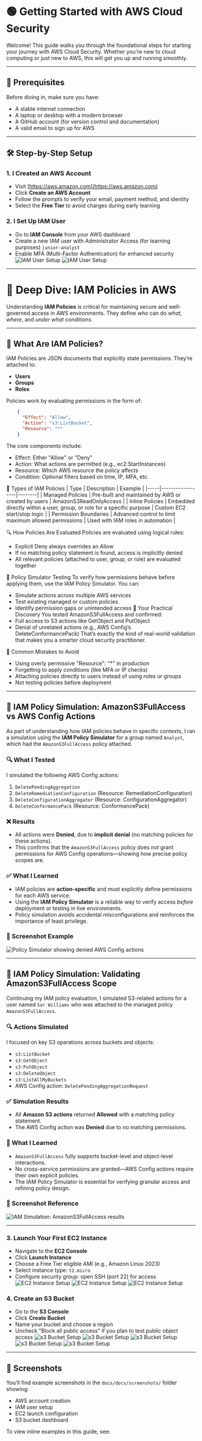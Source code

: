 # 🟢 Getting Started with AWS Cloud Security

Welcome! This guide walks you through the foundational steps for starting your journey with AWS Cloud Security. Whether you're new to cloud computing or just new to AWS, this will get you up and running smoothly.

---

## 🧰 Prerequisites

Before diving in, make sure you have:
- A stable internet connection
- A laptop or desktop with a modern browser
- A GitHub account (for version control and documentation)
- A valid email to sign up for AWS

---

## 🛠️ Step-by-Step Setup

### 1. I Created an AWS Account
- Visit [https://aws.amazon.com](https://aws.amazon.com)
- Click **Create an AWS Account**
- Follow the prompts to verify your email, payment method, and identity
- Select the **Free Tier** to avoid charges during early learning

### 2. I Set Up IAM User
- Go to **IAM Console** from your AWS dashboard
- Create a new IAM user with Administrator Access (for learning purposes) `junior-analyst`
- Enable MFA (Multi-Factor Authentication) for enhanced security
  ![IAM User Setup](docs/screenshots/Screenshot_22-7-2025_19100_us-east-1.console.aws.amazon.com.jpeg)
  ![IAM User Setup](docs/screenshots/Screenshot_22-7-2025_191557_us-east-1.console.aws.amazon.com.jpeg)
---

# 🔐 Deep Dive: IAM Policies in AWS

Understanding **IAM Policies** is critical for maintaining secure and well-governed access in AWS environments. They define *who* can do *what*, *where*, and *under what conditions*.

---

## 🧠 What Are IAM Policies?

IAM Policies are JSON documents that explicitly state permissions. They’re attached to:
- **Users**
- **Groups**
- **Roles**

Policies work by evaluating permissions in the form of:
```json
    {
      "Effect": "Allow",
      "Action": "s3:ListBucket",
      "Resource": "*"
    }
```
    
The core components include:
- Effect: Either "Allow" or "Deny"
- Action: What actions are permitted (e.g., ec2:StartInstances)
- Resource: Which AWS resource the policy affects
- Condition: Optional filters based on time, IP, MFA, etc.

🎯 Types of IAM Policies
| Type | Description | Example | 
|-----|------------------|--------|
| Managed Policies | Pre-built and maintained by AWS or created by users | AmazonS3ReadOnlyAccess | 
| Inline Policies | Embedded directly within a user, group, or role for a specific purpose | Custom EC2 start/stop logic | 
| Permission Boundaries | Advanced control to limit maximum allowed permissions | Used with IAM roles in automation | 



🔍 How Policies Are Evaluated
Policies are evaluated using logical rules:
- Explicit Deny always overrides an Allow
- If no matching policy statement is found, access is implicitly denied
- All relevant policies (attached to user, group, or role) are evaluated together

🧪 Policy Simulator Testing
To verify how permissions behave before applying them, use the IAM Policy Simulator. You can:
- Simulate actions across multiple AWS services
- Test existing managed or custom policies
- Identify permission gaps or unintended access
🧭 Your Practical Discovery
You tested AmazonS3FullAccess and confirmed:
- Full access to S3 actions like GetObject and PutObject
- Denial of unrelated actions (e.g., AWS Config’s DeleteConformancePack)
That’s exactly the kind of real-world validation that makes you a smarter cloud security practitioner.

🚨 Common Mistakes to Avoid
- Using overly permissive "Resource": "*" in production
- Forgetting to apply conditions (like MFA or IP checks)
- Attaching policies directly to users instead of using roles or groups
- Not testing policies before deployment

---

## 🧪 IAM Policy Simulation: AmazonS3FullAccess vs AWS Config Actions

As part of understanding how IAM policies behave in specific contexts, I ran a simulation using the **IAM Policy Simulator** for a group named `Analyst`, which had the `AmazonS3FullAccess` policy attached.

### 🔍 What I Tested
I simulated the following AWS Config actions:
1. `DeletePendingAggregation`
2. `DeleteRemediationConfiguration` (Resource: RemediationConfiguration)
3. `DeleteConfigurationAggregator` (Resource: ConfigurationAggregator)
4. `DeleteConformancePack` (Resource: ConformancePack)

### ❌ Results
- All actions were **Denied**, due to **implicit denial** (no matching policies for these actions).
- This confirms that the `AmazonS3FullAccess` policy does *not* grant permissions for AWS Config operations—showing how precise policy scopes are.

### ✅ What I Learned
- IAM policies are **action-specific** and must explicitly define permissions for each AWS service.
- Using the **IAM Policy Simulator** is a reliable way to verify access *before* deployment or testing in live environments.
- Policy simulation avoids accidental misconfigurations and reinforces the importance of least privilege.

### 📸 Screenshot Example
![Policy Simulator showing denied AWS Config actions](docs/screenshots/Screenshot_22-7-2025_192314_policysim.aws.amazon.com.jpeg)

---

## 🧪 IAM Policy Simulation: Validating AmazonS3FullAccess Scope

Continuing my IAM policy evaluation, I simulated S3-related actions for a user named `Sar Williams` who was attached to the managed policy `AmazonS3FullAccess`.

### 🔍 Actions Simulated
I focused on key S3 operations across buckets and objects:
- `s3:ListBucket`
- `s3:GetObject`
- `s3:PutObject`
- `s3:DeleteObject`
- `s3:ListAllMyBuckets`
- AWS Config action: `DeletePendingAggregationRequest`

### ✅ Simulation Results
- All **Amazon S3 actions** returned **Allowed** with a matching policy statement.
- The AWS Config action was **Denied** due to no matching permissions.

### 🧠 What I Learned
- `AmazonS3FullAccess` fully supports bucket-level and object-level interactions.
- No cross-service permissions are granted—AWS Config actions require their own explicit policies.
- The IAM Policy Simulator is essential for verifying granular access and refining policy design.

### 📸 Screenshot Reference
![IAM Simulation: AmazonS3FullAccess results](docs/screenshots/Screenshot_22-7-2025_192452_policysim.aws.amazon.com.jpeg)

---

### 3. Launch Your First EC2 Instance
- Navigate to the **EC2 Console**
- Click **Launch Instance**
- Choose a Free Tier eligible AMI (e.g., Amazon Linux 2023)
- Select instance type: `t2.micro`
- Configure security group: open SSH (port 22) for access
  ![EC2 Instance Setup](https://github.com/SARWILLY/Cloud-Security/blob/dd77120c75caeefdadc83c3248a9dc684eb674d5/docs/docs/screenshots/Screenshot%202025-07-21%20172612.png)
  ![EC2 Instance Setup](https://github.com/SARWILLY/Cloud-Security/blob/162ca306566f562e7d6c203396d05d88323da665/docs/docs/screenshots/Screenshot%202025-07-21%20200821.png)
  ![EC2 Instance Setup](https://github.com/SARWILLY/Cloud-Security/blob/162ca306566f562e7d6c203396d05d88323da665/docs/docs/screenshots/Screenshot%202025-07-21%20201052.png)

### 4. Create an S3 Bucket
- Go to the **S3 Console**
- Click **Create Bucket**
- Name your bucket and choose a region
- Uncheck "Block all public access" if you plan to test public object access
  ![s3 Bucket Setup](docs/screenshots/screenshot-1753205816168.png)
  ![s3 Bucket Setup](docs/screenshots/Screenshot_22-7-2025_184657_us-east-1.console.aws.amazon.com.jpeg)
  ![s3 Bucket Setup](docs/screenshots/Screenshot_22-7-2025_184944_us-east-1.console.aws.amazon.com.jpeg)
  ![s3 Bucket Setup](docs/screenshots/Screenshot_22-7-2025_185839_us-east-1.console.aws.amazon.com.jpeg)
  ![s3 Bucket Setup](docs/screenshots/Screenshot_22-7-2025_19141_us-east-1.console.aws.amazon.com.jpeg)

---

## 📸 Screenshots

You’ll find example screenshots in the `docs/docs/screenshots/` folder showing:
- AWS account creation
- IAM user setup
- EC2 launch configuration
- S3 bucket dashboard

To view inline examples in this guide, see:

